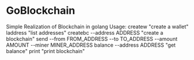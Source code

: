 # GoBlockchain
Simple Realization of Blockchain in golang
Usage:
	createw "create a wallet"
	laddress "list addresses"
	createbc --address ADDRESS "create a blockchain"
	send --from FROM_ADDRESS --to TO_ADDRESS --amount AMOUNT --miner MINER_ADDRESS
	balance --address ADDRESS "get balance"
	print "print blockchain"
